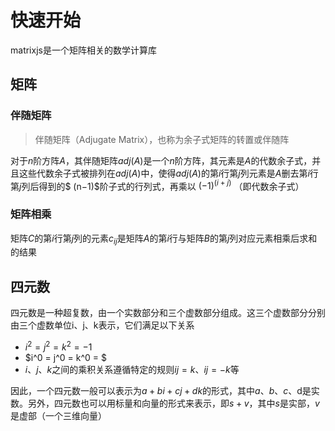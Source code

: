 # 快速开始

matrixjs是一个矩阵相关的数学计算库

## 矩阵

### 伴随矩阵

> 伴随矩阵（Adjugate Matrix），也称为余子式矩阵的转置或伴随阵

对于$n$阶方阵$A$，其伴随矩阵$adj(A)$是一个$n$阶方阵，其元素是$A$的代数余子式，并且这些代数余子式被排列在$adj(A)$中，使得$adj(A)$的第$i$行第$j$列元素是$A$删去第$i$行第$j$列后得到的$ (n−1)$阶子式的行列式，再乘以 $(−1)^{(i+j)}$ （即代数余子式）

### 矩阵相乘

矩阵$C$的第$i$行第$j$列的元素$c_{ij}$是矩阵$A$的第$i$行与矩阵$B$的第$j$列对应元素相乘后求和的结果

## 四元数

四元数是一种超复数，由一个实数部分和三个虚数部分组成。这三个虚数部分分别由三个虚数单位i、j、k表示，它们满足以下关系

- $i^2 = j^2 = k^2 = -1$
- $i^0 = j^0 = k^0 = $
- $i、j、k$之间的乘积关系遵循特定的规则$ij=k$、$ij=-k$等

因此，一个四元数一般可以表示为$a + bi + cj + dk$的形式，其中$a、b、c、$d是实数。另外，四元数也可以用标量和向量的形式来表示，即$s + v$，其中$s$是实部，$v$是虚部（一个三维向量）
